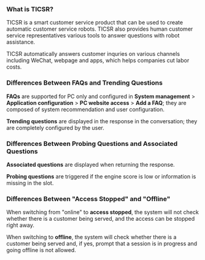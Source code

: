 ###  What is TICSR?
TICSR is a smart customer service product that can be used to create automatic customer service robots. TICSR also provides human customer service representatives various tools to answer questions with robot assistance.

TICSR automatically answers customer inquries on various channels including WeChat, webpage and apps, which helps companies cut labor costs.


### Differences Between FAQs and Trending Questions
**FAQs** are supported for PC only and configured in **System management** > **Application configuration** > **PC website access** > **Add a FAQ**; they are composed of system recommendation and user configuration.

**Trending questions** are displayed in the response in the conversation; they are completely configured by the user.

### Differences Between Probing Questions and Associated Questions
**Associated questions** are displayed when returning the response.

**Probing questions** are triggered if the engine score is low or information is missing in the slot.

### Differences Between "Access Stopped" and "Offline"
When switching from "online" to **access stopped**, the system will not check whether there is a customer being served, and the access can be stopped right away.

When switching to **offline**, the system will check whether there is a customer being served and, if yes, prompt that a session is in progress and going offline is not allowed.




